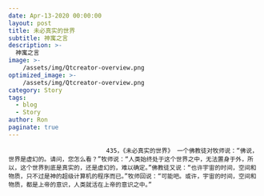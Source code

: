 ```yaml
---
date: Apr-13-2020 00:00:00
layout: post
title: 未必真实的世界
subtitle: 神寓之言
description: >-
  神寓之言
image: >-
    /assets/img/Qtcreator-overview.png
optimized_image: >-
    /assets/img/Qtcreator-overview.png
category: Story
tags:
  - blog
  - Story
author: Ron
paginate: true
---
```


							　　435，《未必真实的世界》 一个佛教徒对牧师说：“佛说，世界是虚幻的。请问，您怎么看？”牧师说：“人类始终处于这个世界之中，无法置身于外，所以，这个世界到底是真实的，还是虚幻的，难以确定。”佛教徒又说：“也许宇宙的时间，空间和物质，只不过是神的超级计算机的程序而已。”牧师回说：“可能吧。或许，宇宙的时间，空间和物质，都是上帝的意识，人类就活在上帝的意识之中。”
							
							
						